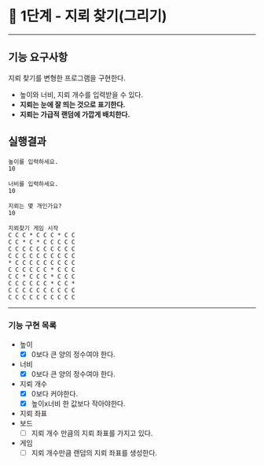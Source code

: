 # **🚀 1단계 - 지뢰 찾기(그리기)**

---

## 기능 요구사항

지뢰 찾기를 변형한 프로그램을 구현한다.

- 높이와 너비, 지뢰 개수를 입력받을 수 있다.
- **지뢰는 눈에 잘 띄는 것으로 표기한다.**
- **지뢰는 가급적 랜덤에 가깝게 배치한다.**

## 실행결과

```console
높이를 입력하세요.
10

너비를 입력하세요.
10

지뢰는 몇 개인가요?
10

지뢰찾기 게임 시작
C C C * C C C * C C
C C * C * C C C C C
C C C C C C C C C C
C C C C C C C C C C
* C C C C C C C C C
C C C C C C * C C C
C C * C C C * C C C
C C C C C C * C C *
C C C C C C C C C C
C C C C C C C C C C
```

---
### 기능 구현 목록
- 높이
  - [x] 0보다 큰 양의 정수여야 한다.
- 너비
  - [x] 0보다 큰 양의 정수여야 한다.
- 지뢰 개수
  - [x] 0보다 커야한다.
  - [x] 높이x너비 한 값보다 작아야한다.
- 지뢰 좌표
- 보드
  - [ ] 지뢰 개수 만큼의 지뢰 좌표를 가지고 있다.
- 게임
  - [ ] 지뢰 개수만큼 랜덤의 지뢰 좌표를 생성한다.